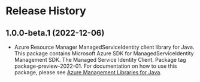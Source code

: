 # Release History

## 1.0.0-beta.1 (2022-12-06)

- Azure Resource Manager ManagedServiceIdentity client library for Java. This package contains Microsoft Azure SDK for ManagedServiceIdentity Management SDK. The Managed Service Identity Client. Package tag package-preview-2022-01. For documentation on how to use this package, please see [Azure Management Libraries for Java](https://aka.ms/azsdk/java/mgmt).
